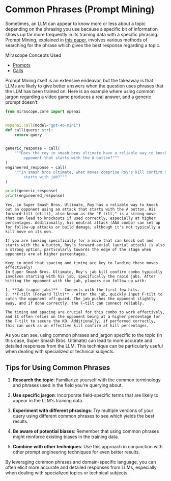 # Common Phrases (Prompt Mining)

Sometimes, an LLM can appear to know more or less about a topic depending on the phrasing you use because a specific bit of information shows up far more frequently in its training data with a specific phrasing. Prompt Mining, explained in [this paper](https://direct.mit.edu/tacl/article/doi/10.1162/tacl_a_00324/96460/How-Can-We-Know-What-Language-Models-Know), involves various methods of searching for the phrase which gives the best response regarding a topic.

<div class="admonition tip">
<p class="admonition-title">Mirascope Concepts Used</p>
<ul>
<li><a href="../../../../learn/prompts/">Prompts</a></li>
<li><a href="../../../../learn/calls/">Calls</a></li>
</ul>
</div>


Prompt Mining itself is an extensive endeavor, but the takeaway is that LLMs are likely to give better answers when the question uses phrases that the LLM has been trained on. Here is an example where using common jargon regarding a video game produces a real answer, and a generic prompt doesn’t:



```python
from mirascope.core import openai


@openai.call(model="gpt-4o-mini")
def call(query: str):
    return query


generic_response = call(
    """Does the roy in smash bros ultimate have a reliable way to knock out an\
        opponent that starts with the A button?"""
)
engineered_response = call(
    """In smash bros ultimate, what moves comprise Roy's kill confirm combo that\
        starts with jab?"""
)

print(generic_response)
print(engineered_response)
```

    Yes, in Super Smash Bros. Ultimate, Roy has a reliable way to knock out an opponent using an attack that starts with the A button. His forward tilt (dtilt), also known as the "F tilt," is a strong move that can lead to knockouts if used correctly, especially at higher percentages. Additionally, his neutral attack (AAA combo) can set up for follow-up attacks or build damage, although it's not typically a kill move on its own.
    
    If you are looking specifically for a move that can knock out and starts with the A button, Roy's forward aerial (aerial attack) is also a strong option, particularly towards the edge of the stage when opponents are at higher percentages.
    
    Keep in mind that spacing and timing are key to landing these moves effectively!
    In Super Smash Bros. Ultimate, Roy's jab kill confirm combo typically involves starting with his jab, specifically the rapid jabs. After hitting the opponent with the jab, players can follow up with:
    
    1. **Jab (rapid jabs)** - Connects with the first few hits.
    2. **F-tilt (Forward Tilt)** - After the jab, quickly input F-tilt to catch the opponent off-guard. The jab pushes the opponent slightly away, and if done correctly, the F-tilt can connect reliably.
    
    The timing and spacing are crucial for this combo to work effectively, and it often relies on the opponent being at a higher percentage for the F-tilt to secure the KO. Additionally, if performed correctly, this can work as an effective kill confirm at kill percentages.


As you can see, using common phrases and jargon specific to the topic (in this case, Super Smash Bros. Ultimate) can lead to more accurate and detailed responses from the LLM. This technique can be particularly useful when dealing with specialized or technical subjects.

## Tips for Using Common Phrases

1. **Research the topic**: Familiarize yourself with the common terminology and phrases used in the field you're querying about.

2. **Use specific jargon**: Incorporate field-specific terms that are likely to appear in the LLM's training data.

3. **Experiment with different phrasings**: Try multiple versions of your query using different common phrases to see which yields the best results.

4. **Be aware of potential biases**: Remember that using common phrases might reinforce existing biases in the training data.

5. **Combine with other techniques**: Use this approach in conjunction with other prompt engineering techniques for even better results.

By leveraging common phrases and domain-specific language, you can often elicit more accurate and detailed responses from LLMs, especially when dealing with specialized topics or technical subjects.
